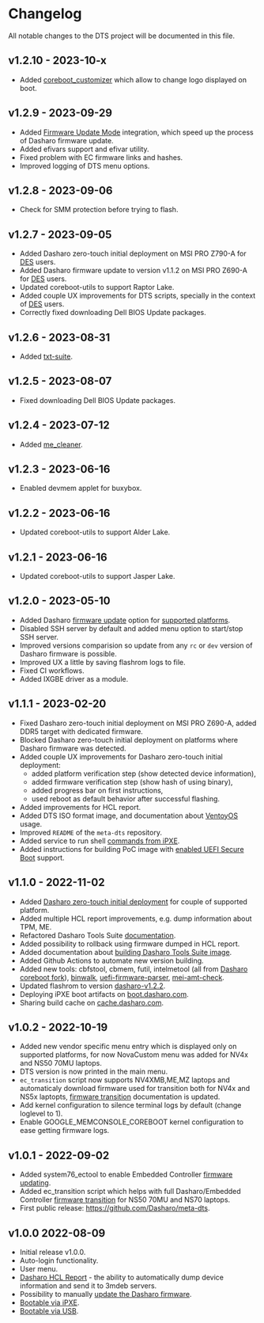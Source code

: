 # Changelog

All notable changes to the DTS project will be documented in this file.

## v1.2.10 - 2023-10-x

* Added
  [coreboot_customizer](https://docs.dasharo.com/guides/image-customization/#usage)
  which allow to change logo displayed on boot.

## v1.2.9 - 2023-09-29

* Added [Firmware Update
  Mode](https://docs.dasharo.com/guides/firmware-update/#firmware-update-mode)
  integration, which speed up the process of Dasharo firmware update.
* Added efivars support and efivar utility.
* Fixed problem with EC firmware links and hashes.
* Improved logging of DTS menu options.

## v1.2.8 - 2023-09-06

* Check for SMM protection before trying to flash.

## v1.2.7 - 2023-09-05

* Added Dasharo zero-touch initial deployment on MSI PRO Z790-A for
  [DES](https://docs.dasharo.com/ways-you-can-help-us/#become-a-dasharo-entry-subscription-subscriber)
  users.
* Added Dasharo firmware update to version v1.1.2 on MSI PRO Z690-A for
  [DES](https://docs.dasharo.com/ways-you-can-help-us/#become-a-dasharo-entry-subscription-subscriber)
  users.
* Updated coreboot-utils to support Raptor Lake.
* Added couple UX improvements for DTS scripts, specially in the context of
  [DES](https://docs.dasharo.com/ways-you-can-help-us/#become-a-dasharo-entry-subscription-subscriber)
  users.
* Correctly fixed downloading Dell BIOS Update packages.

## v1.2.6 - 2023-08-31

* Added [txt-suite](https://github.com/9elements/converged-security-suite/releases/download/v2.6.0/txt-suite).

## v1.2.5 - 2023-08-07

* Fixed downloading Dell BIOS Update packages.

## v1.2.4 - 2023-07-12

* Added [me_cleaner](https://github.com/corna/me_cleaner).

## v1.2.3 - 2023-06-16

* Enabled devmem applet for buxybox.

## v1.2.2 - 2023-06-16

* Updated coreboot-utils to support Alder Lake.

## v1.2.1 - 2023-06-16

* Updated coreboot-utils to support Jasper Lake.

## v1.2.0 - 2023-05-10

* Added Dasharo [firmware
  update](https://docs.dasharo.com/dasharo-tools-suite/documentation/#firmware-update)
  option for [supported
  platforms](https://docs.dasharo.com/dasharo-tools-suite/documentation/#supported-hardware).
* Disabled SSH server by default and added menu option to start/stop SSH server.
* Improved versions comparision so update from any `rc` or `dev` version of
  Dasharo firmware is possible.
* Improved UX a little by saving flashrom logs to file.
* Fixed CI workflows.
* Added IXGBE driver as a module.

## v1.1.1 - 2023-02-20

* Fixed Dasharo zero-touch initial deployment on MSI PRO Z690-A, added DDR5
  target with dedicated firmware.
* Blocked Dasharo zero-touch initial deployment on platforms where Dasharo
  firmware was detected.
* Added couple UX improvements for Dasharo zero-touch initial deployment:
    - added platform verification step (show detected device information),
    - added firmware verification step (show hash of using binary),
    - added progress bar on first instructions,
    - used reboot as default behavior after successful flashing.
* Added improvements for HCL report.
* Added DTS ISO format image, and documentation about
  [VentoyOS](./documentation.md#run-dts-using-ventoyos) usage.
* Improved `README` of the `meta-dts` repository.
* Added service to run shell [commands from
  iPXE](./documentation.md#run-commands-from-ipxe-shell).
* Added instructions for building PoC image with [enabled UEFI Secure
  Boot](./documentation.md#build-image-with-uefi-secure-boot-support) support.

## v1.1.0 - 2022-11-02

* Added [Dasharo zero-touch initial
  deployment](https://docs.dasharo.com/dasharo-tools-suite/documentation.md#dasharo-zero-touch-initial-deployment)
  for couple of supported platform.
* Added multiple HCL report improvements, e.g. dump information about TPM, ME.
* Refactored Dasharo Tools Suite [documentation](https://docs.dasharo.com/dasharo-tools-suite/overview.md).
* Added possibility to rollback using firmware dumped in HCL report.
* Added documentation about [building Dasharo Tools Suite
  image](./documentation.md#building).
* Added Github Actions to automate new version building.
* Added new tools: cbfstool, cbmem, futil, intelmetool (all from [Dasharo
  coreboot fork](https://github.com/Dasharo/coreboot/tree/coreboot-utils)),
  [binwalk](https://github.com/ReFirmLabs/binwalk),
  [uefi-firmware-parser](github.com/theopolis/uefi-firmware-parser),
  [mei-amt-check](github.com/mjg59/mei-amt-check).
* Updated flashrom to version
  [dasharo-v1.2.2](https://github.com/Dasharo/flashrom/tree/dasharo-v1.2.2).
* Deploying iPXE boot artifacts on
  [boot.dasharo.com](https://boot.dasharo.com/dts/).
* Sharing build cache on [cache.dasharo.com](https://cache.dasharo.com/yocto/dts/).

## v1.0.2 - 2022-10-19

* Added new vendor specific menu entry which is displayed only on supported
  platforms, for now NovaCustom menu was added for NV4x and NS50 70MU laptops.
* DTS version is now printed in the main menu.
* `ec_transition` script now supports NV4XMB,ME,MZ laptops and automaticaly
  download firmware used for transition both for NV4x and NS5x laptopts,
  [firmware transition](https://docs.dasharo.com/common-coreboot-docs/dasharo_tools_suite/#dasharo-ec-transition)
  documentation is updated.
* Add kernel configuration to silence terminal logs by default (change loglevel
  to 1).
* Enable GOOGLE_MEMCONSOLE_COREBOOT kernel configuration to ease getting
  firmware logs.

## v1.0.1 - 2022-09-02

* Added system76_ectool to enable Embedded Controller [firmware
  updating](https://docs.dasharo.com/common-coreboot-docs/dasharo_tools_suite/#dasharo-ec-update).
* Added ec_transition script which helps with full Dasharo/Embedded Controller
  [firmware transition](https://docs.dasharo.com/common-coreboot-docs/dasharo_tools_suite/#dasharo-ec-transition) for
  NS50 70MU and NS70 laptops.
* First public release: https://github.com/Dasharo/meta-dts.

## v1.0.0 2022-08-09

* Initial release v1.0.0.
* Auto-login functionality.
* User menu.
* [Dasharo HCL
  Report](https://docs.dasharo.com/common-coreboot-docs/dasharo_tools_suite/#dasharo-hcl-report) -
  the ability to automatically dump device information and send it to 3mdeb
  servers.
* Possibility to manually [update the Dasharo
  firmware](https://docs.dasharo.com/common-coreboot-docs/dasharo_tools_suite/#dasharo-firmware-update).
* [Bootable via
  iPXE](https://docs.dasharo.com/common-coreboot-docs/dasharo_tools_suite/#bootable-over-network).
* [Bootable via
  USB](https://docs.dasharo.com/common-coreboot-docs/dasharo_tools_suite/#bootable-usb-stick).
